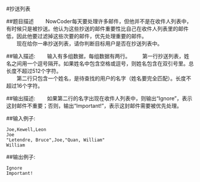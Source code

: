 #抄送列表

##题目描述
　　NowCoder每天要处理许多邮件，但他并不是在收件人列表中，有时候只是被抄送。他认为这些抄送的邮件重要性比自己在收件人列表里的邮件低，因此他要过滤掉这些次要的邮件，优先处理重要的邮件。<br>
　　现在给你一串抄送列表，请你判断目标用户是否在抄送列表中。

##输入描述:
　　输入有多组数据，每组数据有两行。
　　第一行抄送列表，姓名之间用一个逗号隔开。如果姓名中包含空格或逗号，则姓名包含在双引号里。总长度不超过512个字符。<br>
　　第二行只包含一个姓名，是待查找的用户的名字（姓名要完全匹配）。长度不超过16个字符。

##输出描述:
　　如果第二行的名字出现在收件人列表中，则输出“Ignore”，表示这封邮件不重要；否则，输出“Important!”，表示这封邮件需要被优先处理。

##输入例子:
```
Joe,Kewell,Leon
Joe
"Letendre, Bruce",Joe,"Quan, William"
William
```

##输出例子:
```
Ignore
Important!
```